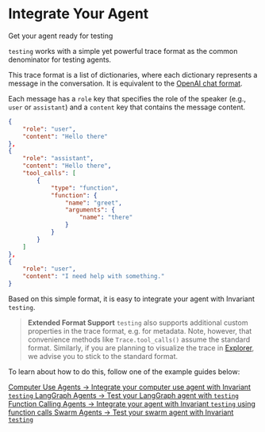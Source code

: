 # Integrate Your Agent

<div class='subtitle'>Get your agent ready for testing</div>

`testing` works with a simple yet powerful trace format as the common denominator for testing agents. 

This trace format is a list of dictionaries, where each dictionary represents a message in the conversation. It is equivalent to the [OpenAI chat format](https://platform.openai.com/docs/api-reference/chat/create).

Each message has a `role` key that specifies the role of the speaker (e.g., `user` or `assistant`) and a `content` key that contains the message content.

```json
{
    "role": "user", 
    "content": "Hello there"
},
{
    "role": "assistant", 
    "content": "Hello there", 
    "tool_calls": [
        {
            "type": "function",
            "function": {
                "name": "greet",
                "arguments": {
                    "name": "there"
                }
            }
        }
    ]
},
{
    "role": "user", 
    "content": "I need help with something."
}
```

Based on this simple format, it is easy to integrate your agent with Invariant `testing`. 

> **Extended Format Support** `testing` also supports additional custom properties in the trace format, e.g. for metadata. Note, however, that convenience methods like `Trace.tool_calls()` assume the standard format. Similarly, if you are planning to visualize the trace in [Explorer](/explorer/), we advise you to stick to the standard format.

To learn about how to do this, follow one of the example guides below:

<div class='tiles'>

<a href="/testing/Examples/computer-use/" class='tile primary'>
    <span class='tile-title'>Computer Use Agents →</span>
    <span class='tile-description'>Integrate your computer use agent with Invariant <code>testing</code></span>
</a>

<a href="/testing/Examples/langgraph/" class='tile primary'>
    <span class='tile-title'>LangGraph Agents →</span>
    <span class='tile-description'>Test your LangGraph agent with <code>testing</code></span>
</a>

<a href="/testing/Examples/openai-python-agent/" class='tile'>
    <span class='tile-title'>Function Calling Agents →</span>
    <span class='tile-description'>Integrate your agent with Invariant <code>testing</code> using function calls</span>
</a>

<a href="/testing/Examples/swarm/" class='tile'>
    <span class='tile-title'>Swarm Agents →</span>
    <span class='tile-description'>Test your swarm agent with Invariant <code>testing</code></span>
</a>

</div>
